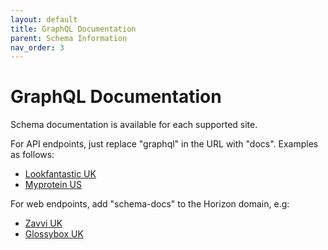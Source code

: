 ```yaml
---
layout: default
title: GraphQL Documentation
parent: Schema Information
nav_order: 3
---
```


# GraphQL Documentation

Schema documentation is available for each supported site.

For API endpoints, just replace "graphql" in the URL with "docs". Examples as follows:

* [Lookfantastic UK](https://api.thehut.net/lfint/en/docs)
* [Myprotein US](https://api.thehut.net/myprotein/us/docs)

For web endpoints, add "schema-docs" to the Horizon domain, e.g:

* [Zavvi UK](https://horizon-api.www.zavvi.com/schema-docs)
* [Glossybox UK](https://horizon-api.www.glossybox.com/schema-docs)
